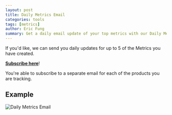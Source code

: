 ```yaml
---
layout: post
title: Daily Metrics Email
categories: tools
tags: [metrics]
author: Eric Fung
summary: Get a daily email update of your top metrics with our Daily Metrics Email.
---
```

If you'd like, we can send you daily updates for up to 5 of the Metrics you have created.

[**Subscribe here**][subscribe]!

You're able to subscribe to a separate email for each of the products you are tracking.

## Example

![Daily Metrics Email][daily-ss]

[subscribe]: https://app.kissmetrics.com/notifications
[daily-ss]: http://f.cl.ly/items/1A0k113r1z2G1U3z1D0T/daily-summary.png